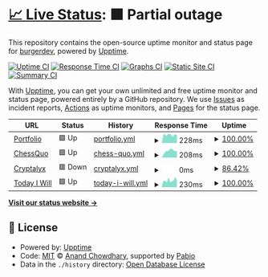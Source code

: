 # [📈 Live Status](https://status.chessquo.com): <!--live status--> **🟧 Partial outage**

This repository contains the open-source uptime monitor and status page for [burgerdev](https://matthewhajec.dev/), powered by [Upptime](https://github.com/upptime/upptime).

[![Uptime CI](https://github.com/matthew-hajec/chessquo-status/workflows/Uptime%20CI/badge.svg)](https://github.com/matthew-hajec/chessquo-status/actions?query=workflow%3A%22Uptime+CI%22)
[![Response Time CI](https://github.com/matthew-hajec/chessquo-status/workflows/Response%20Time%20CI/badge.svg)](https://github.com/matthew-hajec/chessquo-status/actions?query=workflow%3A%22Response+Time+CI%22)
[![Graphs CI](https://github.com/matthew-hajec/chessquo-status/workflows/Graphs%20CI/badge.svg)](https://github.com/matthew-hajec/chessquo-status/actions?query=workflow%3A%22Graphs+CI%22)
[![Static Site CI](https://github.com/matthew-hajec/chessquo-status/workflows/Static%20Site%20CI/badge.svg)](https://github.com/matthew-hajec/chessquo-status/actions?query=workflow%3A%22Static+Site+CI%22)
[![Summary CI](https://github.com/matthew-hajec/chessquo-status/workflows/Summary%20CI/badge.svg)](https://github.com/matthew-hajec/chessquo-status/actions?query=workflow%3A%22Summary+CI%22)

With [Upptime](https://upptime.js.org), you can get your own unlimited and free uptime monitor and status page, powered entirely by a GitHub repository. We use [Issues](https://github.com/matthew-hajec/chessquo-status/issues) as incident reports, [Actions](https://github.com/matthew-hajec/chessquo-status/actions) as uptime monitors, and [Pages](https://status.chessquo.com) for the status page.

<!--start: status pages-->
<!-- This summary is generated by Upptime (https://github.com/upptime/upptime) -->
<!-- Do not edit this manually, your changes will be overwritten -->
<!-- prettier-ignore -->
| URL | Status | History | Response Time | Uptime |
| --- | ------ | ------- | ------------- | ------ |
| <img alt="" src="https://icons.duckduckgo.com/ip3/matthewhajec.dev.ico" height="13"> [Portfolio](https://matthewhajec.dev/) | 🟩 Up | [portfolio.yml](https://github.com/matthew-hajec/portfolio_upptime/commits/HEAD/history/portfolio.yml) | <details><summary><img alt="Response time graph" src="./graphs/portfolio/response-time-week.png" height="20"> 228ms</summary><br><a href="https://status.matthewhajec.dev/history/portfolio"><img alt="Response time 228" src="https://img.shields.io/endpoint?url=https%3A%2F%2Fraw.githubusercontent.com%2Fmatthew-hajec%2Fportfolio_upptime%2FHEAD%2Fapi%2Fportfolio%2Fresponse-time.json"></a><br><a href="https://status.matthewhajec.dev/history/portfolio"><img alt="24-hour response time 168" src="https://img.shields.io/endpoint?url=https%3A%2F%2Fraw.githubusercontent.com%2Fmatthew-hajec%2Fportfolio_upptime%2FHEAD%2Fapi%2Fportfolio%2Fresponse-time-day.json"></a><br><a href="https://status.matthewhajec.dev/history/portfolio"><img alt="7-day response time 228" src="https://img.shields.io/endpoint?url=https%3A%2F%2Fraw.githubusercontent.com%2Fmatthew-hajec%2Fportfolio_upptime%2FHEAD%2Fapi%2Fportfolio%2Fresponse-time-week.json"></a><br><a href="https://status.matthewhajec.dev/history/portfolio"><img alt="30-day response time 218" src="https://img.shields.io/endpoint?url=https%3A%2F%2Fraw.githubusercontent.com%2Fmatthew-hajec%2Fportfolio_upptime%2FHEAD%2Fapi%2Fportfolio%2Fresponse-time-month.json"></a><br><a href="https://status.matthewhajec.dev/history/portfolio"><img alt="1-year response time 228" src="https://img.shields.io/endpoint?url=https%3A%2F%2Fraw.githubusercontent.com%2Fmatthew-hajec%2Fportfolio_upptime%2FHEAD%2Fapi%2Fportfolio%2Fresponse-time-year.json"></a></details> | <details><summary><a href="https://status.matthewhajec.dev/history/portfolio">100.00%</a></summary><a href="https://status.matthewhajec.dev/history/portfolio"><img alt="All-time uptime 100.00%" src="https://img.shields.io/endpoint?url=https%3A%2F%2Fraw.githubusercontent.com%2Fmatthew-hajec%2Fportfolio_upptime%2FHEAD%2Fapi%2Fportfolio%2Fuptime.json"></a><br><a href="https://status.matthewhajec.dev/history/portfolio"><img alt="24-hour uptime 100.00%" src="https://img.shields.io/endpoint?url=https%3A%2F%2Fraw.githubusercontent.com%2Fmatthew-hajec%2Fportfolio_upptime%2FHEAD%2Fapi%2Fportfolio%2Fuptime-day.json"></a><br><a href="https://status.matthewhajec.dev/history/portfolio"><img alt="7-day uptime 100.00%" src="https://img.shields.io/endpoint?url=https%3A%2F%2Fraw.githubusercontent.com%2Fmatthew-hajec%2Fportfolio_upptime%2FHEAD%2Fapi%2Fportfolio%2Fuptime-week.json"></a><br><a href="https://status.matthewhajec.dev/history/portfolio"><img alt="30-day uptime 100.00%" src="https://img.shields.io/endpoint?url=https%3A%2F%2Fraw.githubusercontent.com%2Fmatthew-hajec%2Fportfolio_upptime%2FHEAD%2Fapi%2Fportfolio%2Fuptime-month.json"></a><br><a href="https://status.matthewhajec.dev/history/portfolio"><img alt="1-year uptime 100.00%" src="https://img.shields.io/endpoint?url=https%3A%2F%2Fraw.githubusercontent.com%2Fmatthew-hajec%2Fportfolio_upptime%2FHEAD%2Fapi%2Fportfolio%2Fuptime-year.json"></a></details>
| <img alt="" src="https://icons.duckduckgo.com/ip3/chessquo.com.ico" height="13"> [ChessQuo](https://chessquo.com/) | 🟩 Up | [chess-quo.yml](https://github.com/matthew-hajec/portfolio_upptime/commits/HEAD/history/chess-quo.yml) | <details><summary><img alt="Response time graph" src="./graphs/chess-quo/response-time-week.png" height="20"> 208ms</summary><br><a href="https://status.matthewhajec.dev/history/chess-quo"><img alt="Response time 203" src="https://img.shields.io/endpoint?url=https%3A%2F%2Fraw.githubusercontent.com%2Fmatthew-hajec%2Fportfolio_upptime%2FHEAD%2Fapi%2Fchess-quo%2Fresponse-time.json"></a><br><a href="https://status.matthewhajec.dev/history/chess-quo"><img alt="24-hour response time 199" src="https://img.shields.io/endpoint?url=https%3A%2F%2Fraw.githubusercontent.com%2Fmatthew-hajec%2Fportfolio_upptime%2FHEAD%2Fapi%2Fchess-quo%2Fresponse-time-day.json"></a><br><a href="https://status.matthewhajec.dev/history/chess-quo"><img alt="7-day response time 208" src="https://img.shields.io/endpoint?url=https%3A%2F%2Fraw.githubusercontent.com%2Fmatthew-hajec%2Fportfolio_upptime%2FHEAD%2Fapi%2Fchess-quo%2Fresponse-time-week.json"></a><br><a href="https://status.matthewhajec.dev/history/chess-quo"><img alt="30-day response time 212" src="https://img.shields.io/endpoint?url=https%3A%2F%2Fraw.githubusercontent.com%2Fmatthew-hajec%2Fportfolio_upptime%2FHEAD%2Fapi%2Fchess-quo%2Fresponse-time-month.json"></a><br><a href="https://status.matthewhajec.dev/history/chess-quo"><img alt="1-year response time 203" src="https://img.shields.io/endpoint?url=https%3A%2F%2Fraw.githubusercontent.com%2Fmatthew-hajec%2Fportfolio_upptime%2FHEAD%2Fapi%2Fchess-quo%2Fresponse-time-year.json"></a></details> | <details><summary><a href="https://status.matthewhajec.dev/history/chess-quo">100.00%</a></summary><a href="https://status.matthewhajec.dev/history/chess-quo"><img alt="All-time uptime 100.00%" src="https://img.shields.io/endpoint?url=https%3A%2F%2Fraw.githubusercontent.com%2Fmatthew-hajec%2Fportfolio_upptime%2FHEAD%2Fapi%2Fchess-quo%2Fuptime.json"></a><br><a href="https://status.matthewhajec.dev/history/chess-quo"><img alt="24-hour uptime 100.00%" src="https://img.shields.io/endpoint?url=https%3A%2F%2Fraw.githubusercontent.com%2Fmatthew-hajec%2Fportfolio_upptime%2FHEAD%2Fapi%2Fchess-quo%2Fuptime-day.json"></a><br><a href="https://status.matthewhajec.dev/history/chess-quo"><img alt="7-day uptime 100.00%" src="https://img.shields.io/endpoint?url=https%3A%2F%2Fraw.githubusercontent.com%2Fmatthew-hajec%2Fportfolio_upptime%2FHEAD%2Fapi%2Fchess-quo%2Fuptime-week.json"></a><br><a href="https://status.matthewhajec.dev/history/chess-quo"><img alt="30-day uptime 100.00%" src="https://img.shields.io/endpoint?url=https%3A%2F%2Fraw.githubusercontent.com%2Fmatthew-hajec%2Fportfolio_upptime%2FHEAD%2Fapi%2Fchess-quo%2Fuptime-month.json"></a><br><a href="https://status.matthewhajec.dev/history/chess-quo"><img alt="1-year uptime 100.00%" src="https://img.shields.io/endpoint?url=https%3A%2F%2Fraw.githubusercontent.com%2Fmatthew-hajec%2Fportfolio_upptime%2FHEAD%2Fapi%2Fchess-quo%2Fuptime-year.json"></a></details>
| <img alt="" src="https://icons.duckduckgo.com/ip3/cryptalyx.com.ico" height="13"> [Cryptalyx](https://cryptalyx.com/) | 🟥 Down | [cryptalyx.yml](https://github.com/matthew-hajec/portfolio_upptime/commits/HEAD/history/cryptalyx.yml) | <details><summary><img alt="Response time graph" src="./graphs/cryptalyx/response-time-week.png" height="20"> 0ms</summary><br><a href="https://status.matthewhajec.dev/history/cryptalyx"><img alt="Response time 151" src="https://img.shields.io/endpoint?url=https%3A%2F%2Fraw.githubusercontent.com%2Fmatthew-hajec%2Fportfolio_upptime%2FHEAD%2Fapi%2Fcryptalyx%2Fresponse-time.json"></a><br><a href="https://status.matthewhajec.dev/history/cryptalyx"><img alt="24-hour response time 0" src="https://img.shields.io/endpoint?url=https%3A%2F%2Fraw.githubusercontent.com%2Fmatthew-hajec%2Fportfolio_upptime%2FHEAD%2Fapi%2Fcryptalyx%2Fresponse-time-day.json"></a><br><a href="https://status.matthewhajec.dev/history/cryptalyx"><img alt="7-day response time 0" src="https://img.shields.io/endpoint?url=https%3A%2F%2Fraw.githubusercontent.com%2Fmatthew-hajec%2Fportfolio_upptime%2FHEAD%2Fapi%2Fcryptalyx%2Fresponse-time-week.json"></a><br><a href="https://status.matthewhajec.dev/history/cryptalyx"><img alt="30-day response time 142" src="https://img.shields.io/endpoint?url=https%3A%2F%2Fraw.githubusercontent.com%2Fmatthew-hajec%2Fportfolio_upptime%2FHEAD%2Fapi%2Fcryptalyx%2Fresponse-time-month.json"></a><br><a href="https://status.matthewhajec.dev/history/cryptalyx"><img alt="1-year response time 151" src="https://img.shields.io/endpoint?url=https%3A%2F%2Fraw.githubusercontent.com%2Fmatthew-hajec%2Fportfolio_upptime%2FHEAD%2Fapi%2Fcryptalyx%2Fresponse-time-year.json"></a></details> | <details><summary><a href="https://status.matthewhajec.dev/history/cryptalyx">86.42%</a></summary><a href="https://status.matthewhajec.dev/history/cryptalyx"><img alt="All-time uptime 80.83%" src="https://img.shields.io/endpoint?url=https%3A%2F%2Fraw.githubusercontent.com%2Fmatthew-hajec%2Fportfolio_upptime%2FHEAD%2Fapi%2Fcryptalyx%2Fuptime.json"></a><br><a href="https://status.matthewhajec.dev/history/cryptalyx"><img alt="24-hour uptime 100.00%" src="https://img.shields.io/endpoint?url=https%3A%2F%2Fraw.githubusercontent.com%2Fmatthew-hajec%2Fportfolio_upptime%2FHEAD%2Fapi%2Fcryptalyx%2Fuptime-day.json"></a><br><a href="https://status.matthewhajec.dev/history/cryptalyx"><img alt="7-day uptime 86.42%" src="https://img.shields.io/endpoint?url=https%3A%2F%2Fraw.githubusercontent.com%2Fmatthew-hajec%2Fportfolio_upptime%2FHEAD%2Fapi%2Fcryptalyx%2Fuptime-week.json"></a><br><a href="https://status.matthewhajec.dev/history/cryptalyx"><img alt="30-day uptime 77.23%" src="https://img.shields.io/endpoint?url=https%3A%2F%2Fraw.githubusercontent.com%2Fmatthew-hajec%2Fportfolio_upptime%2FHEAD%2Fapi%2Fcryptalyx%2Fuptime-month.json"></a><br><a href="https://status.matthewhajec.dev/history/cryptalyx"><img alt="1-year uptime 80.83%" src="https://img.shields.io/endpoint?url=https%3A%2F%2Fraw.githubusercontent.com%2Fmatthew-hajec%2Fportfolio_upptime%2FHEAD%2Fapi%2Fcryptalyx%2Fuptime-year.json"></a></details>
| <img alt="" src="https://icons.duckduckgo.com/ip3/bangrew.com.ico" height="13"> [Today I Will](https://bangrew.com/) | 🟩 Up | [today-i-will.yml](https://github.com/matthew-hajec/portfolio_upptime/commits/HEAD/history/today-i-will.yml) | <details><summary><img alt="Response time graph" src="./graphs/today-i-will/response-time-week.png" height="20"> 230ms</summary><br><a href="https://status.matthewhajec.dev/history/today-i-will"><img alt="Response time 316" src="https://img.shields.io/endpoint?url=https%3A%2F%2Fraw.githubusercontent.com%2Fmatthew-hajec%2Fportfolio_upptime%2FHEAD%2Fapi%2Ftoday-i-will%2Fresponse-time.json"></a><br><a href="https://status.matthewhajec.dev/history/today-i-will"><img alt="24-hour response time 187" src="https://img.shields.io/endpoint?url=https%3A%2F%2Fraw.githubusercontent.com%2Fmatthew-hajec%2Fportfolio_upptime%2FHEAD%2Fapi%2Ftoday-i-will%2Fresponse-time-day.json"></a><br><a href="https://status.matthewhajec.dev/history/today-i-will"><img alt="7-day response time 230" src="https://img.shields.io/endpoint?url=https%3A%2F%2Fraw.githubusercontent.com%2Fmatthew-hajec%2Fportfolio_upptime%2FHEAD%2Fapi%2Ftoday-i-will%2Fresponse-time-week.json"></a><br><a href="https://status.matthewhajec.dev/history/today-i-will"><img alt="30-day response time 313" src="https://img.shields.io/endpoint?url=https%3A%2F%2Fraw.githubusercontent.com%2Fmatthew-hajec%2Fportfolio_upptime%2FHEAD%2Fapi%2Ftoday-i-will%2Fresponse-time-month.json"></a><br><a href="https://status.matthewhajec.dev/history/today-i-will"><img alt="1-year response time 316" src="https://img.shields.io/endpoint?url=https%3A%2F%2Fraw.githubusercontent.com%2Fmatthew-hajec%2Fportfolio_upptime%2FHEAD%2Fapi%2Ftoday-i-will%2Fresponse-time-year.json"></a></details> | <details><summary><a href="https://status.matthewhajec.dev/history/today-i-will">100.00%</a></summary><a href="https://status.matthewhajec.dev/history/today-i-will"><img alt="All-time uptime 100.00%" src="https://img.shields.io/endpoint?url=https%3A%2F%2Fraw.githubusercontent.com%2Fmatthew-hajec%2Fportfolio_upptime%2FHEAD%2Fapi%2Ftoday-i-will%2Fuptime.json"></a><br><a href="https://status.matthewhajec.dev/history/today-i-will"><img alt="24-hour uptime 100.00%" src="https://img.shields.io/endpoint?url=https%3A%2F%2Fraw.githubusercontent.com%2Fmatthew-hajec%2Fportfolio_upptime%2FHEAD%2Fapi%2Ftoday-i-will%2Fuptime-day.json"></a><br><a href="https://status.matthewhajec.dev/history/today-i-will"><img alt="7-day uptime 100.00%" src="https://img.shields.io/endpoint?url=https%3A%2F%2Fraw.githubusercontent.com%2Fmatthew-hajec%2Fportfolio_upptime%2FHEAD%2Fapi%2Ftoday-i-will%2Fuptime-week.json"></a><br><a href="https://status.matthewhajec.dev/history/today-i-will"><img alt="30-day uptime 100.00%" src="https://img.shields.io/endpoint?url=https%3A%2F%2Fraw.githubusercontent.com%2Fmatthew-hajec%2Fportfolio_upptime%2FHEAD%2Fapi%2Ftoday-i-will%2Fuptime-month.json"></a><br><a href="https://status.matthewhajec.dev/history/today-i-will"><img alt="1-year uptime 100.00%" src="https://img.shields.io/endpoint?url=https%3A%2F%2Fraw.githubusercontent.com%2Fmatthew-hajec%2Fportfolio_upptime%2FHEAD%2Fapi%2Ftoday-i-will%2Fuptime-year.json"></a></details>

<!--end: status pages-->

[**Visit our status website →**](https://status.chessquo.com)

## 📄 License

- Powered by: [Upptime](https://github.com/upptime/upptime)
- Code: [MIT](./LICENSE) © [Anand Chowdhary](https://anandchowdhary.com), supported by [Pabio](https://pabio.com)
- Data in the `./history` directory: [Open Database License](https://opendatacommons.org/licenses/odbl/1-0/)
